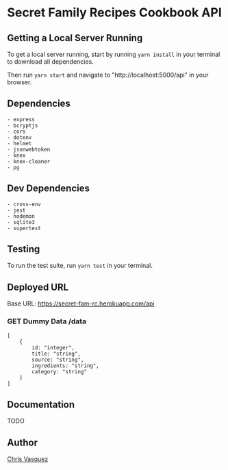 # Secret Family Recipes Cookbook API

## Getting a Local Server Running

To get a local server running, start by running `yarn install` in your terminal to download all dependencies.

Then run `yarn start` and navigate to "http://localhost:5000/api" in your browser.

## Dependencies

```
- express
- bcryptjs
- cors
- dotenv
- helmet
- jsonwebtoken
- knex
- knex-cleaner
- pg
```

## Dev Dependencies

```
- cross-env
- jest
- nodemon
- sqlite3
- supertest
```

## Testing

To run the test suite, run `yarn test` in your terminal.

## Deployed URL

Base URL: https://secret-fam-rc.herokuapp.com/api

### GET Dummy Data /data

```
[
    {
        id: "integer",
        title: "string",
        source: "string",
        ingredients: "string",
        category: "string"
    }
]
```

## Documentation

TODO

## Author

[Chris Vasquez](www.github.com/chrvasq)
